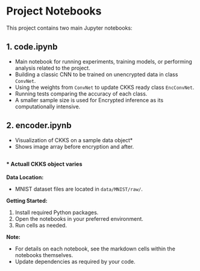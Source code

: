 # Project Notebooks

This project contains two main Jupyter notebooks:

## 1. code.ipynb

- Main notebook for running experiments, training models, or performing analysis related to the project.
- Building a classic CNN to be trained on unencrypted data in class `ConvNet`.
- Using the weights from `ConvNet` to update CKKS ready class `EncConvNet`.
- Running tests comparing the accuracy of each class.
- A smaller sample size is used for Encrypted inference as its computationally intensive.

## 2. encoder.ipynb

- Visualization of CKKS on a sample data object*
- Shows image array before encryption and after.

<sub><sup> * Actuall CKKS object varies</sup></sub>
---

**Data Location:**
- MNIST dataset files are located in `data/MNIST/raw/`.

**Getting Started:**
1. Install required Python packages.
2. Open the notebooks in your preferred environment.
3. Run cells as needed.

**Note:**
- For details on each notebook, see the markdown cells within the notebooks themselves.
- Update dependencies as required by your code.
